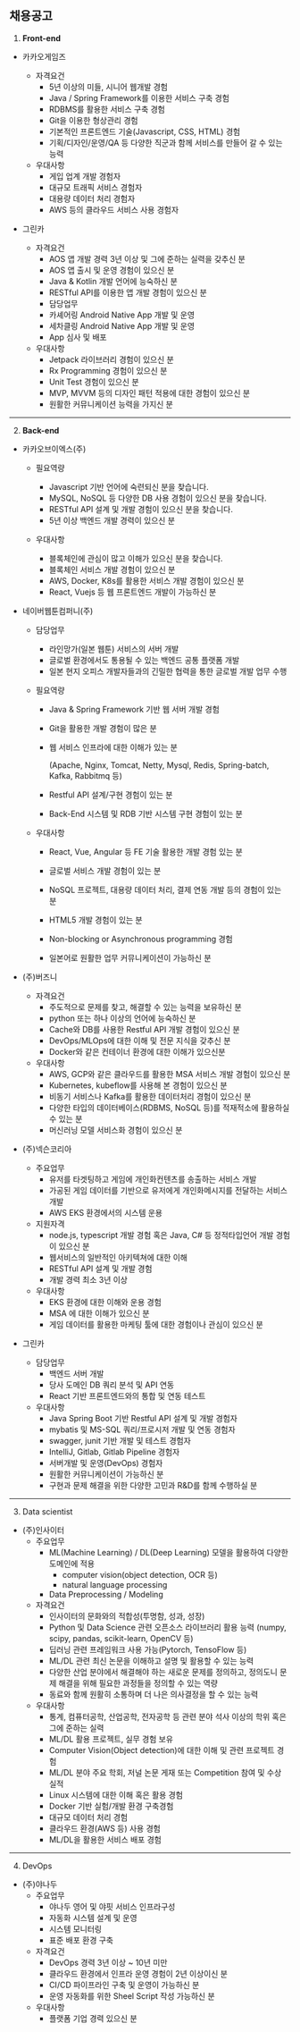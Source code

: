 ## 채용공고

1. **Front-end**

- 카카오게임즈
  - 자격요건
    - 5년 이상의 미들, 시니어 웹개발 경험
    -  Java / Spring Framework를 이용한 서비스 구축 경험
    - RDBMS를 활용한 서비스 구축 경험
    - Git을 이용한 형상관리 경험
    - 기본적인 프론트엔드 기술(Javascript, CSS, HTML) 경험
    - 기획/디자인/운영/QA 등 다양한 직군과 함께 서비스를 만들어 갈 수 있는 능력
  - 우대사항
    - 게입 업계 개발 경험자
    - 대규모 트래픽 서비스 경험자
    - 대용량 데이터 처리 경험자
    - AWS 등의 클라우드 서비스 사용 경험자

- 그린카
  - 자격요건
    - AOS 앱 개발 경력 3년 이상 및 그에 준하는 실력을 갖추신 분
    - AOS 앱 출시 및 운영 경험이 있으신 분
    - Java & Kotlin 개발 언어에 능숙하신 분
    - RESTful API를 이용한 앱 개발 경험이 있으신 분
    - 담당업무
    - 카셰어링 Android Native App 개발 및 운영
    - 세차클링 Android Native App 개발 및 운영
    - App 심사 및 배포
  - 우대사항
    - Jetpack 라이브러리 경험이 있으신 분
    - Rx Programming 경험이 있으신 분
    - Unit Test 경험이 있으신 분
    - MVP, MVVM 등의 디자인 패턴 적용에 대한 경험이 있으신 분
    - 원활한 커뮤니케이션 능력을 가지신 분



---

2. **Back-end**

- 카카오브이엑스(주)

  - 필요역량

    - Javascript 기반 언어에 숙련되신 분을 찾습니다.
    - MySQL, NoSQL 등 다양한 DB 사용 경험이 있으신 분을 찾습니다.
    - RESTful API 설계 및 개발 경험이 있으신 분을 찾습니다.
    - 5년 이상 백엔드 개발 경력이 있으신 분

  - 우대사항

    - 블록체인에 관심이 많고 이해가 있으신 분을 찾습니다.
    - 블록체인 서비스 개발 경험이 있으신 분
    - AWS, Docker, K8s를 활용한 서비스 개발 경험이 있으신 분
    - React, Vuejs 등 웹 프론트엔드 개발이 가능하신 분

    

- 네이버웹툰컴퍼니(주)

  - 담당업무

    - 라인망가(일본 웹툰) 서비스의 서버 개발
    - 글로벌 환경에서도 통용될 수 있는 백엔드 공통 플랫폼 개발
    - 일본 현지 오피스 개발자들과의 긴밀한 협력을 통한 글로벌 개발 업무 수행

  - 필요역량

    - Java & Spring Framework 기반 웹 서버 개발 경험

    - Git을 활용한 개발 경험이 많은 분

    -  웹 서비스 인프라에 대한 이해가 있는 분 

        (Apache, Nginx, Tomcat, Netty, Mysql, Redis, Spring-batch, Kafka, Rabbitmq 등)

    - Restful API 설계/구현 경험이 있는 분

    - Back-End 시스템 및 RDB 기반 시스템 구현 경험이 있는 분

  - 우대사항

    - React, Vue, Angular 등 FE 기술 활용한 개발 경험 있는 분

    - 글로벌 서비스 개발 경험이 있는 분

    - NoSQL 프로젝트, 대용량 데이터 처리, 결제 연동 개발 등의 경험이 있는 분

    - HTML5 개발 경험이 있는 분

    - Non-blocking or Asynchronous programming 경험

    - 일본어로 원활한 업무 커뮤니케이션이 가능하신 분

      

- (주)버즈니
  - 자격요건
    - 주도적으로 문제를 찾고, 해결할 수 있는 능력을 보유하신 분
    - python 또는 하나 이상의 언어에 능숙하신 분
    - Cache와 DB를 사용한 Restful API 개발 경험이 있으신 분
    - DevOps/MLOps에 대한 이해 및 전문 지식을 갖추신 분
    - Docker와 같은 컨테이너 환경에 대한 이해가 있으신분
  - 우대사항
    - AWS, GCP와 같은 클라우드를 활용한 MSA 서비스 개발 경험이 있으신 분
    - Kubernetes, kubeflow를 사용해 본 경험이 있으신 분
    - 비동기 서비스나 Kafka를 활용한 데이터처리 경험이 있으신 분
    - 다양한 타입의 데이터베이스(RDBMS, NoSQL 등)를 적재적소에 활용하실 수 있는 분
    - 머신러닝 모델 서비스화 경험이 있으신 분



- (주)넥슨코리아
  - 주요업무
    - 유저를 타겟팅하고 게임에 개인화컨텐츠를 송출하는 서비스 개발
    - 가공된 게임 데이터를 기반으로 유저에게 개인화메시지를 전달하는 서비스 개발
    - AWS EKS 환경에서의 시스템 운용
  - 지원자격 
    - node.js, typescript 개발 경험 혹은 Java, C# 등 정적타입언어 개발 경험이 있으신 분
    - 웹서비스의 일반적인 아키텍쳐에 대한 이해
    - RESTful API 설계 및 개발 경험
    - 개발 경력 최소 3년 이상
  - 우대사항
    - EKS 환경에 대한 이해와 운용 경험
    - MSA 에 대한 이해가 있으신 분
    - 게임 데이터를 활용한 마케팅 툴에 대한 경험이나 관심이 있으신 분



- 그린카 
  - 담당업무
    - 백엔드 서버 개발
    - 당사 도메인 DB 쿼리 분석 및 API 연동
    - React 기반 프론트엔드와의 통합 및 연동 테스트
  - 우대사항 
    - Java Spring Boot 기반 Restful API 설계 및 개발 경험자
    - mybatis 및 MS-SQL 쿼리/프로시저 개발 및 연동 경험자
    - swagger, junit 기반 개발 및 테스트 경험자
    - IntelliJ, Gitlab, Gitlab Pipeline 경험자
    - 서버개발 및 운영(DevOps) 경험자
    - 원활한 커뮤니케이션이 가능하신 분
    - 구현과 문제 해결을 위한 다양한 고민과 R&D를 함께 수행하실 분

---

3. Data scientist

- (주)인사이터
  - 주요업무
    - ML(Machine Learning) / DL(Deep Learning) 모델을 활용하여 다양한 도메인에 적용
      - computer vision(object detection, OCR 등)
      - natural language processing
    - Data Preprocessing / Modeling
  - 자격요건
    - 인사이터의 문화와의 적합성(투명함, 성과, 성장)
    - Python 및 Data Science 관련 오픈소스 라이브러리 활용 능력 (numpy, scipy, pandas, scikit-learn, OpenCV 등)
    - 딥러닝 관련 프레임워크 사용 가능(Pytorch, TensoFlow 등)
    - ML/DL 관련 최신 논문을 이해하고 설명 및 활용할 수 있는 능력
    - 다양한 산업 분야에서 해결해야 하는 새로운 문제를 정의하고, 정의도니 문제 해결을 위해 필요한 과정들을 정의할 수 있는 역량
    - 동료와 함께 원활히 소통하며 더 나은 의사결정을 할 수 있는 능력
  - 우대사항
    - 통계, 컴퓨터공학, 산업공학, 전자공학 등 관련 분야 석사 이상의 학위 혹은 그에 준하는 실력
    - ML/DL 활용 프로젝트, 실무 경험 보유
    - Computer Vision(Object detection)에 대한 이해 및 관련 프로젝트 경험
    - ML/DL 분야 주요 학회, 저널 논문 게재 또는 Competition 참여 및 수상 실적
    - Linux 시스템에 대한 이해 혹은 활용 경험
    - Docker 기반 실험/개발 환경 구축경험
    - 대규모 데이터 처리 경험
    - 클라우드 환경(AWS 등) 사용 경험
    - ML/DL을 활용한 서비스 배포 경험

---

4. DevOps

- (주)야나두
  - 주요업무
    - 야나두 영어 및 야핏 서비스 인프라구성
    - 자동화 시스템 설계 및 운영
    - 시스템 모니터링
    - 표준 배포 환경 구축
  - 자격요건
    - DevOps 경력 3년 이상 ~ 10년 미만
    - 클라우드 환경에서 인프라 운영 경험이 2년 이상이신 분
    - CI/CD 파이프라인 구축 및 운영이 가능하신 분
    - 운영 자동화를 위한 Sheel Script 작성 가능하신 분
  - 우대사항 
    - 플랫폼 기업 경력 있으신 분